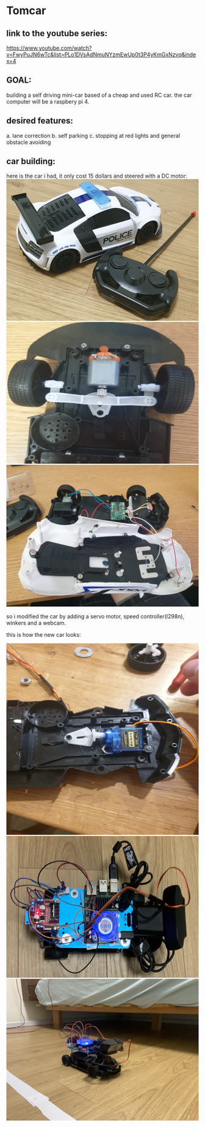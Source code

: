 # Tomcar

## link to the youtube series:
https://www.youtube.com/watch?v=FwyPuJN6wTc&list=PLo1DVsAdNmuNYzmEwUp0t3P4yKmGxNzvq&index=4

## GOAL:

building a self driving mini-car based of a cheap and used RC car.
the car computer will be a raspbery pi 4.

## desired features:

a. lane correction
b. self parking
c. stopping at red lights and general obstacle avoiding

## car building:

here is the car i had,
it only cost 15 dollars and steered with a DC motor:
<img src="https://github.com/tomer-erez/Tomcar/blob/main/driving/uploaded/BasicCar.jpg" width="650" height="370" />
<img src="https://github.com/tomer-erez/Tomcar/blob/main/driving/uploaded/insideBasicCar.jpg" width="650" height="370" />
<img src="https://github.com/tomer-erez/Tomcar/blob/main/driving/uploaded/wiringBasic.jpg" width="650" height="370" />

so i modified the car by adding a servo motor, speed controller(l298n), winkers
and a webcam. 

this is how the new car looks:

<img src="https://github.com/tomer-erez/Tomcar/blob/main/driving/uploaded/servo.jpg" width="650" height="500" />
<img src="https://github.com/tomer-erez/Tomcar/blob/main/driving/uploaded/Above.jpg" width="650" height="370" />
<img src="https://github.com/tomer-erez/Tomcar/blob/main/driving/uploaded/side.jpg" width="650" height="370" />


